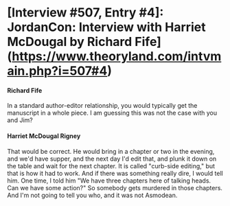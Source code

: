 # [Interview #507, Entry #4]: JordanCon: Interview with Harriet McDougal by Richard Fife](https://www.theoryland.com/intvmain.php?i=507#4)

#### Richard Fife

In a standard author-editor relationship, you would typically get the manuscript in a whole piece. I am guessing this was not the case with you and Jim?

#### Harriet McDougal Rigney

That would be correct. He would bring in a chapter or two in the evening, and we'd have supper, and the next day I'd edit that, and plunk it down on the table and wait for the next chapter. It is called "curb-side editing," but that is how it had to work. And if there was something really dire, I would tell him. One time, I told him "We have three chapters here of talking heads. Can we have some action?" So somebody gets murdered in those chapters. And I'm not going to tell you who, and it was not Asmodean.

